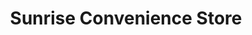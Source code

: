 ---
title: "Sunrise Convenience Store"
url: /gladwin/sunrise-convenience-store/
shop: convenience
---